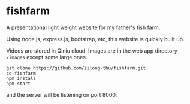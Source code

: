 # fishfarm
A presentational light weight website for my father's fish farm.

Using node.js, express.js, bootstrap, etc, this website is quickly built up.

Videos are stored in Qiniu cloud. Images are in the web app directory `/images` except some large ones.

```
git clone https://github.com/zilong-thu/fishfarm.git
cd fishfarm
npm install
npm start
```
and the server will be listening on port 8000.